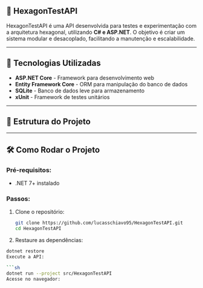 ## 📌 HexagonTestAPI

HexagonTestAPI é uma API desenvolvida para testes e experimentação com a arquitetura hexagonal, 
utilizando **C# e ASP.NET**. 
O objetivo é criar um sistema modular e desacoplado, 
facilitando a manutenção e escalabilidade.

---

## 🚀 Tecnologias Utilizadas

- **ASP.NET Core** - Framework para desenvolvimento web
- **Entity Framework Core** - ORM para manipulação do banco de dados
- **SQLite** - Banco de dados leve para armazenamento
- **xUnit** - Framework de testes unitários

---

## 📂 Estrutura do Projeto


---

## 🛠️ Como Rodar o Projeto

### Pré-requisitos:
- .NET 7+ instalado

### Passos:
1. Clone o repositório:
   ```sh
   git clone https://github.com/lucasschiavo95/HexagonTestAPI.git
   cd HexagonTestAPI
   
2. Restaure as dependências:

```sh
dotnet restore
Execute a API:

```sh
dotnet run --project src/HexagonTestAPI
Acesse no navegador:


